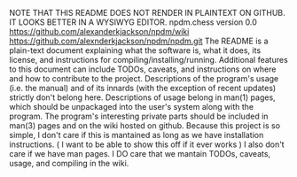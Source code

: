 NOTE THAT THIS README DOES NOT RENDER IN PLAINTEXT ON GITHUB. IT LOOKS BETTER IN A WYSIWYG EDITOR.
npdm.chess version 0.0
https://github.com/alexanderkjackson/npdm/wiki
https://github.com/alexnderkjackson/npdm/npdm.git
	The README is a plain-text document explaining what the software is, what it does, its license, and instructions for compiling/installing/running. Additional features to this document can include TODOs, caveats, and instructions on where and how to contribute to the project. Descriptions of the program's usage (i.e. the manual) and of its innards (with the exception of recent updates) strictly don't belong here.
	Descriptions of usage belong in man(1) pages, which should be unpackaged into the user's system along with the program. The program's interesting private parts should be included in man(3) pages and on the wiki hosted on github.
	Because this project is so simple, I don't care if this is mantained as long as we have installation instructions. ( I want to be able to show this off if it ever works ) I also don't care if we have man pages. I DO care that we mantain TODOs, caveats, usage, and compiling in the wiki.
